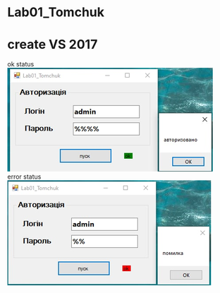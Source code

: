 # Lab01_Tomchuk
# create VS 2017
ok status
</br>
![alt text](https://github.com/vtomchuk1/Lab01_Tomchuk/blob/main/image/ok.jpg?raw=true)
</br>
error status
</br>
![alt text](https://github.com/vtomchuk1/Lab01_Tomchuk/blob/main/image/error.jpg?raw=true)
</br>
